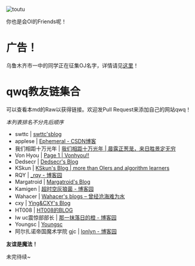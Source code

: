 ![toutu](friends.jpg)

你也是会OI的Friends呢！

# 广告！
乌鲁木齐市一中的同学正在征集OJ名字，详情请见[这里](%E5%BE%81%E5%90%8D%E8%AE%A1%E5%88%92.pdf)！

# qwq教友链集合
可以查看本md的Raw以获得链接。欢迎发Pull Request来添加自己的网站qwq！

*本列表排名不分先后顺序*

- swttc | [swttc'sblog](http://www.swttc.me/)
- applese | [Ephemeral - CSDN博客](http://blog.csdn.net/effervescence)
- 我们相距十万光年 | [我们相距十万光年 | 晨露正葱茏，来日胜景定无穷](http://www.saruka.studio/)
- Von Hyou | [Page 1 | Vonhyou!!](http://von-hyou.pub/)
- Dedsecr | [Dedsecr's Blog](http://dedsecr.ml/)
- KSkun | [KSkun's Blog | more than OIers and algorithm learners](https://ksmeow.moe/)
- RQY | [_rqy - 博客园](http://www.cnblogs.com/y-clever)
- Margatroid | [Margatroid's Blog](http://margatroid.xyz/)
- Kamigen | [超时空灰狼菌 - 博客园](https://www.cnblogs.com/shingen)
- Wahacer | [Wahacer's blogs – 曾经沧海难为水](http://www.wahacer.com/)
- cxy | [Ying&CXY's Blog](https://chenxinyucxy.github.io/)
- HT008 | [HT008的BLOG](http://ht008.pw/)
- lw uc震惊部部长 | [那一抹落日的橙 - 博客园](https://www.cnblogs.com/Loi-dfkdsmbd/)
- Youngsc | [Youngsc](http://youngsc.ml/)
- 阿尔扎诺帝国魔术学院 gjc | [lonlyn - 博客园](http://www.cnblogs.com/gjc1124646822/)

**友谊是魔法！** 

未完待续~
